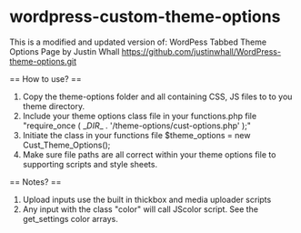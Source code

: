 # wordpress-custom-theme-options

This is a modified and updated version of:
WordPess Tabbed Theme Options Page by Justin Whall
https://github.com/justinwhall/WordPress-theme-options.git

== How to use? ==

1. Copy the theme-options folder and all containing CSS, JS files to to you theme directory. 
2. Include your theme options class file in your functions.php file "require_once ( \__DIR__ . '/theme-options/cust-options.php' );"
3. Initiate the class in your functions file $theme_options = new Cust_Theme_Options();
4. Make sure file paths are all correct within your theme options file to supporting scripts and style sheets.

== Notes? ==

1. Upload inputs use the built in thickbox and media uploader scripts
2. Any input with the class "color" will call JScolor script. See the get_settings color arrays. 
